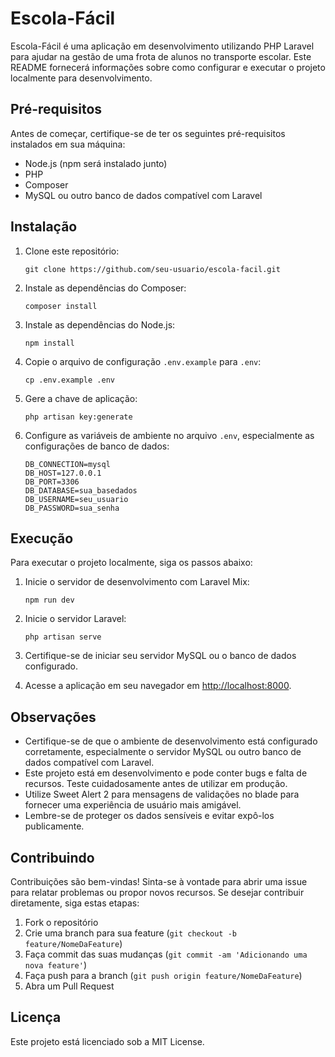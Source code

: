 # Escola-Fácil

Escola-Fácil é uma aplicação em desenvolvimento utilizando PHP Laravel para ajudar na gestão de uma frota de alunos no transporte escolar. Este README fornecerá informações sobre como configurar e executar o projeto localmente para desenvolvimento.

## Pré-requisitos

Antes de começar, certifique-se de ter os seguintes pré-requisitos instalados em sua máquina:

- Node.js (npm será instalado junto)
- PHP
- Composer
- MySQL ou outro banco de dados compatível com Laravel

## Instalação

1. Clone este repositório:

    ```
    git clone https://github.com/seu-usuario/escola-facil.git
    ```

2. Instale as dependências do Composer:

    ```
    composer install
    ```

3. Instale as dependências do Node.js:

    ```
    npm install
    ```

4. Copie o arquivo de configuração `.env.example` para `.env`:

    ```
    cp .env.example .env
    ```

5. Gere a chave de aplicação:

    ```
    php artisan key:generate
    ```

6. Configure as variáveis de ambiente no arquivo `.env`, especialmente as configurações de banco de dados:

    ```
    DB_CONNECTION=mysql
    DB_HOST=127.0.0.1
    DB_PORT=3306
    DB_DATABASE=sua_basedados
    DB_USERNAME=seu_usuario
    DB_PASSWORD=sua_senha
    ```

## Execução

Para executar o projeto localmente, siga os passos abaixo:

1. Inicie o servidor de desenvolvimento com Laravel Mix:

    ```
    npm run dev
    ```

2. Inicie o servidor Laravel:

    ```
    php artisan serve
    ```

3. Certifique-se de iniciar seu servidor MySQL ou o banco de dados configurado.

4. Acesse a aplicação em seu navegador em [http://localhost:8000](http://localhost:8000).

## Observações

- Certifique-se de que o ambiente de desenvolvimento está configurado corretamente, especialmente o servidor MySQL ou outro banco de dados compatível com Laravel.
- Este projeto está em desenvolvimento e pode conter bugs e falta de recursos. Teste cuidadosamente antes de utilizar em produção.
- Utilize Sweet Alert 2 para mensagens de validações no blade para fornecer uma experiência de usuário mais amigável.
- Lembre-se de proteger os dados sensíveis e evitar expô-los publicamente.

## Contribuindo

Contribuições são bem-vindas! Sinta-se à vontade para abrir uma issue para relatar problemas ou propor novos recursos. Se desejar contribuir diretamente, siga estas etapas:

1. Fork o repositório
2. Crie uma branch para sua feature (`git checkout -b feature/NomeDaFeature`)
3. Faça commit das suas mudanças (`git commit -am 'Adicionando uma nova feature'`)
4. Faça push para a branch (`git push origin feature/NomeDaFeature`)
5. Abra um Pull Request

## Licença

Este projeto está licenciado sob a MIT License.
